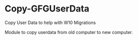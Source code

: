 # Copy-GFGUserData
Copy User Data to help with W10 Migrations

Module to copy userdata from old computer to new computer. 
